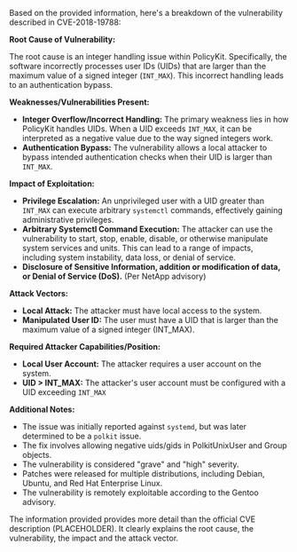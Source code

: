 Based on the provided information, here's a breakdown of the vulnerability described in CVE-2018-19788:

**Root Cause of Vulnerability:**

The root cause is an integer handling issue within PolicyKit. Specifically, the software incorrectly processes user IDs (UIDs) that are larger than the maximum value of a signed integer (`INT_MAX`). This incorrect handling leads to an authentication bypass.

**Weaknesses/Vulnerabilities Present:**

- **Integer Overflow/Incorrect Handling:** The primary weakness lies in how PolicyKit handles UIDs. When a UID exceeds `INT_MAX`, it can be interpreted as a negative value due to the way signed integers work.
- **Authentication Bypass:**  The vulnerability allows a local attacker to bypass intended authentication checks when their UID is larger than `INT_MAX`.

**Impact of Exploitation:**

- **Privilege Escalation:** An unprivileged user with a UID greater than `INT_MAX` can execute arbitrary `systemctl` commands, effectively gaining administrative privileges.
- **Arbitrary Systemctl Command Execution:**  The attacker can use the vulnerability to start, stop, enable, disable, or otherwise manipulate system services and units. This can lead to a range of impacts, including system instability, data loss, or denial of service.
- **Disclosure of Sensitive Information, addition or modification of data, or Denial of Service (DoS).** (Per NetApp advisory)

**Attack Vectors:**

- **Local Attack:** The attacker must have local access to the system.
- **Manipulated User ID:** The user must have a UID that is larger than the maximum value of a signed integer (INT_MAX).

**Required Attacker Capabilities/Position:**

- **Local User Account:**  The attacker requires a user account on the system.
- **UID > INT_MAX:** The attacker's user account must be configured with a UID exceeding `INT_MAX`

**Additional Notes:**

- The issue was initially reported against `systemd`, but was later determined to be a `polkit` issue.
- The fix involves allowing negative uids/gids in PolkitUnixUser and Group objects.
- The vulnerability is considered "grave" and "high" severity.
- Patches were released for multiple distributions, including Debian, Ubuntu, and Red Hat Enterprise Linux.
- The vulnerability is remotely exploitable according to the Gentoo advisory.

The information provided provides more detail than the official CVE description (PLACEHOLDER). It clearly explains the root cause, the vulnerability, the impact and the attack vector.